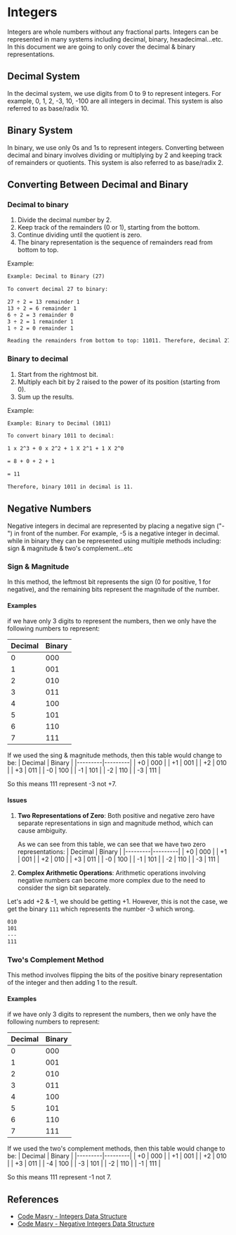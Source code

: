 # Integers

Integers are whole numbers without any fractional parts. Integers can be represented in many systems including decimal, binary, hexadecimal...etc. In this document we are going to only cover the decimal & binary representations.

## Decimal System

In the decimal system, we use digits from 0 to 9 to represent integers. For example, 0, 1, 2, -3, 10, -100 are all integers in decimal. This system is also referred to as base/radix 10.

## Binary System

In binary, we use only 0s and 1s to represent integers. Converting between decimal and binary involves dividing or multiplying by 2 and keeping track of remainders or quotients. This system is also referred to as base/radix 2.

## Converting Between Decimal and Binary

### Decimal to binary

1. Divide the decimal number by 2.
2. Keep track of the remainders (0 or 1), starting from the bottom.
3. Continue dividing until the quotient is zero.
4. The binary representation is the sequence of remainders read from bottom to top.

Example:

```txt
Example: Decimal to Binary (27)

To convert decimal 27 to binary:

27 ÷ 2 = 13 remainder 1
13 ÷ 2 = 6 remainder 1
6 ÷ 2 = 3 remainder 0
3 ÷ 2 = 1 remainder 1
1 ÷ 2 = 0 remainder 1

Reading the remainders from bottom to top: 11011. Therefore, decimal 27 in binary is 11011.
```

### Binary to decimal

1. Start from the rightmost bit.
2. Multiply each bit by 2 raised to the power of its position (starting from 0).
3. Sum up the results.

Example:

```txt
Example: Binary to Decimal (1011)

To convert binary 1011 to decimal:

1 x 2^3 + 0 x 2^2 + 1 X 2^1 + 1 X 2^0

= 8 + 0 + 2 + 1

= 11

Therefore, binary 1011 in decimal is 11.
```

## Negative Numbers

Negative integers in decimal are represented by placing a negative sign ("-") in front of the number. For example, -5 is a negative integer in decimal.
while in binary they can be represented using multiple methods including: sign & magnitude & two's complement...etc

### Sign & Magnitude

In this method, the leftmost bit represents the sign (0 for positive, 1 for negative), and the remaining bits represent the magnitude of the number.

#### Examples

if we have only 3 digits to represent the numbers, then we only have the following numbers to represent:

| Decimal | Binary |
| ------- | ------ |
| 0       | 000    |
| 1       | 001    |
| 2       | 010    |
| 3       | 011    |
| 4       | 100    |
| 5       | 101    |
| 6       | 110    |
| 7       | 111    |

If we used the sing & magnitude methods, then this table would change to be:
| Decimal | Binary |
|---------|---------|
| +0 | 000 |
| +1 | 001 |
| +2 | 010 |
| +3 | 011 |
| -0 | 100 |
| -1 | 101 |
| -2 | 110 |
| -3 | 111 |

So this means 111 represent -3 not +7.

#### Issues

1. **Two Representations of Zero**: Both positive and negative zero have separate representations in sign and magnitude method, which can cause ambiguity.

   As we can see from this table, we can see that we have two zero representations:
   | Decimal | Binary |
   |---------|---------|
   | +0 | 000 |
   | +1 | 001 |
   | +2 | 010 |
   | +3 | 011 |
   | -0 | 100 |
   | -1 | 101 |
   | -2 | 110 |
   | -3 | 111 |

2. **Complex Arithmetic Operations**: Arithmetic operations involving negative numbers can become more complex due to the need to consider the sign bit separately.

Let's add +2 & -1, we should be getting +1. However, this is not the case, we get the binary `111` which represents the number -3 which wrong.

```txt
010
101
---
111
```

### Two's Complement Method

This method involves flipping the bits of the positive binary representation of the integer and then adding 1 to the result.

#### Examples

if we have only 3 digits to represent the numbers, then we only have the following numbers to represent:

| Decimal | Binary |
| ------- | ------ |
| 0       | 000    |
| 1       | 001    |
| 2       | 010    |
| 3       | 011    |
| 4       | 100    |
| 5       | 101    |
| 6       | 110    |
| 7       | 111    |

If we used the two's complement methods, then this table would change to be:
| Decimal | Binary |
|---------|---------|
| +0 | 000 |
| +1 | 001 |
| +2 | 010 |
| +3 | 011 |
| -4 | 100 |
| -3 | 101 |
| -2 | 110 |
| -1 | 111 |

So this means 111 represent -1 not 7.

## References

- [Code Masry - Integers Data Structure](https://youtu.be/RwKmMK4rP3U?si=rgaEkLS9TtR1d-5T)
- [Code Masry - Negative Integers Data Structure](https://youtu.be/rTCn3zIGui4?si=r1e7U3_2nSPQTWcA)
